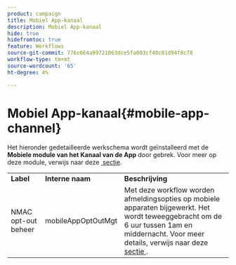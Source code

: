 ```yaml
---
product: campaign
title: Mobiel App-kanaal
description: Mobiel App-kanaal
hide: true
hidefromtoc: true
feature: Workflows
source-git-commit: 776c664a99721063dce5fa003cf40c81d94f8c78
workflow-type: tm+mt
source-wordcount: '65'
ht-degree: 4%

---
```



# Mobiel App-kanaal{#mobile-app-channel}



Het hieronder gedetailleerde werkschema wordt geïnstalleerd met de **Mobiele module van het Kanaal van de App** door gebrek. Voor meer op deze module, verwijs naar deze [&#x200B; sectie &#x200B;](../../delivery/using/about-mobile-app-channel.md).

<table> 
 <tbody> 
  <tr> 
   <td> <strong>Label</strong><br /> </td> 
   <td> <strong> Interne naam </strong><br /> </td> 
   <td> <strong>Beschrijving</strong><br /> </td> 
  </tr> 
  <tr> 
   <td> <span class="uicontrol"> NMAC opt-out beheer </span> <br /> </td> 
   <td> <span class="uicontrol">mobileAppOptOutMgt</span> <br /> </td> 
   <td> Met deze workflow worden afmeldingsopties op mobiele apparaten bijgewerkt. Het wordt teweeggebracht om de 6 uur tussen 1am en middernacht. Voor meer details, verwijs naar deze <a href="../../delivery/using/understanding-quarantine-management.md#push-notification-quarantines"> sectie </a>.<br /> </td> 
  </tr> 
 </tbody> 
</table>

